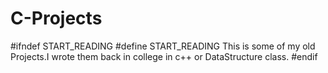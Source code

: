 # C-Projects
#ifndef START_READING
#define START_READING
This is some of my old Projects.I wrote them back in college in c++ or DataStructure class.
#endif

